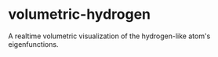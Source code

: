 # volumetric-hydrogen
A realtime volumetric visualization of the hydrogen-like atom's eigenfunctions.

